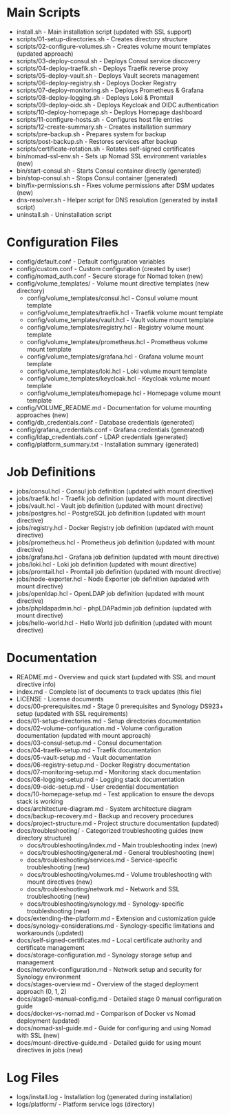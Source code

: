 # Main Scripts

- install.sh - Main installation script (updated with SSL support)
- scripts/01-setup-directories.sh - Creates directory structure
- scripts/02-configure-volumes.sh - Creates volume mount templates (updated approach)
- scripts/03-deploy-consul.sh - Deploys Consul service discovery
- scripts/04-deploy-traefik.sh - Deploys Traefik reverse proxy
- scripts/05-deploy-vault.sh - Deploys Vault secrets management
- scripts/06-deploy-registry.sh - Deploys Docker Registry
- scripts/07-deploy-monitoring.sh - Deploys Prometheus & Grafana
- scripts/08-deploy-logging.sh - Deploys Loki & Promtail
- scripts/09-deploy-oidc.sh - Deploys Keycloak and OIDC authentication
- scripts/10-deploy-homepage.sh - Deploys Homepage dashboard
- scripts/11-configure-hosts.sh - Configures host file entries
- scripts/12-create-summary.sh - Creates installation summary
- scripts/pre-backup.sh - Prepares system for backup
- scripts/post-backup.sh - Restores services after backup
- scripts/certificate-rotation.sh - Rotates self-signed certificates
- bin/nomad-ssl-env.sh - Sets up Nomad SSL environment variables (new)
- bin/start-consul.sh - Starts Consul container directly (generated)
- bin/stop-consul.sh - Stops Consul container (generated)
- bin/fix-permissions.sh - Fixes volume permissions after DSM updates (new)
- dns-resolver.sh - Helper script for DNS resolution (generated by install script)
- uninstall.sh - Uninstallation script

# Configuration Files

- config/default.conf - Default configuration variables
- config/custom.conf - Custom configuration (created by user)
- config/nomad_auth.conf - Secure storage for Nomad token (new)
- config/volume_templates/ - Volume mount directive templates (new directory)
  - config/volume_templates/consul.hcl - Consul volume mount template
  - config/volume_templates/traefik.hcl - Traefik volume mount template
  - config/volume_templates/vault.hcl - Vault volume mount template
  - config/volume_templates/registry.hcl - Registry volume mount template
  - config/volume_templates/prometheus.hcl - Prometheus volume mount template
  - config/volume_templates/grafana.hcl - Grafana volume mount template
  - config/volume_templates/loki.hcl - Loki volume mount template
  - config/volume_templates/keycloak.hcl - Keycloak volume mount template
  - config/volume_templates/homepage.hcl - Homepage volume mount template
- config/VOLUME_README.md - Documentation for volume mounting approaches (new)
- config/db_credentials.conf - Database credentials (generated)
- config/grafana_credentials.conf - Grafana credentials (generated)
- config/ldap_credentials.conf - LDAP credentials (generated)
- config/platform_summary.txt - Installation summary (generated)

# Job Definitions

- jobs/consul.hcl - Consul job definition (updated with mount directive)
- jobs/traefik.hcl - Traefik job definition (updated with mount directive)
- jobs/vault.hcl - Vault job definition (updated with mount directive)
- jobs/postgres.hcl - PostgreSQL job definition (updated with mount directive)
- jobs/registry.hcl - Docker Registry job definition (updated with mount directive)
- jobs/prometheus.hcl - Prometheus job definition (updated with mount directive)
- jobs/grafana.hcl - Grafana job definition (updated with mount directive)
- jobs/loki.hcl - Loki job definition (updated with mount directive)
- jobs/promtail.hcl - Promtail job definition (updated with mount directive)
- jobs/node-exporter.hcl - Node Exporter job definition (updated with mount directive)
- jobs/openldap.hcl - OpenLDAP job definition (updated with mount directive)
- jobs/phpldapadmin.hcl - phpLDAPadmin job definition (updated with mount directive)
- jobs/hello-world.hcl - Hello World job definition (updated with mount directive)

# Documentation

- README.md - Overview and quick start (updated with SSL and mount directive info)
- index.md - Complete list of documents to track updates (this file)
- LICENSE - License documents
- docs/00-prerequisites.md - Stage 0 prerequisites and Synology DS923+ setup (updated with SSL requirements)
- docs/01-setup-directories.md - Setup directories documentation
- docs/02-volume-configuration.md - Volume configuration documentation (updated with mount approach)
- docs/03-consul-setup.md - Consul documentation
- docs/04-traefik-setup.md - Traefik documentation
- docs/05-vault-setup.md - Vault documentation
- docs/06-registry-setup.md - Docker Registry documentation
- docs/07-monitoring-setup.md - Monitoring stack documentation
- docs/08-logging-setup.md - Logging stack documentation
- docs/09-oidc-setup.md - User credential documentation
- docs/10-homepage-setup.md - Test application to ensure the devops stack is working
- docs/architecture-diagram.md - System architecture diagram
- docs/backup-recovery.md - Backup and recovery procedures
- docs/project-structure.md - Project structure documentation (updated)
- docs/troubleshooting/ - Categorized troubleshooting guides (new directory structure)
  - docs/troubleshooting/index.md - Main troubleshooting index (new)
  - docs/troubleshooting/general.md - General troubleshooting (new)
  - docs/troubleshooting/services.md - Service-specific troubleshooting (new)
  - docs/troubleshooting/volumes.md - Volume troubleshooting with mount directives (new)
  - docs/troubleshooting/network.md - Network and SSL troubleshooting (new)
  - docs/troubleshooting/synology.md - Synology-specific troubleshooting (new)
- docs/extending-the-platform.md - Extension and customization guide
- docs/synology-considerations.md - Synology-specific limitations and workarounds (updated)
- docs/self-signed-certificates.md - Local certificate authority and certificate management
- docs/storage-configuration.md - Synology storage setup and management
- docs/network-configuration.md - Network setup and security for Synology environment
- docs/stages-overview.md - Overview of the staged deployment approach (0, 1, 2)
- docs/stage0-manual-config.md - Detailed stage 0 manual configuration guide
- docs/docker-vs-nomad.md - Comparison of Docker vs Nomad deployment (updated)
- docs/nomad-ssl-guide.md - Guide for configuring and using Nomad with SSL (new)
- docs/mount-directive-guide.md - Detailed guide for using mount directives in jobs (new)

# Log Files

- logs/install.log - Installation log (generated during installation)
- logs/platform/ - Platform service logs (directory)